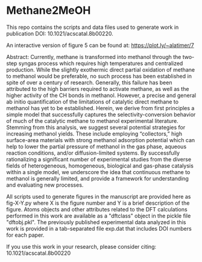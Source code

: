 # Methane2MeOH

This repo contains the scripts and data files used to generate
work in publication DOI: 10.1021/acscatal.8b00220.  

An interactive version of figure 5 can be found at: https://plot.ly/~alatimer/7

Abstract:
Currently, methane is transformed into methanol through the two-step syngas process which requires high temperatures and centralized production.  While the slightly exothermic direct partial oxidation of methane to methanol would be preferable, no such process has been established in spite of over a century of research.  Generally, this failure has been attributed to the high barriers required to activate methane, as well as the higher activity of the CH bonds in methanol.  However, a precise and general ab initio quantification of the limitations of catalytic direct methane to methanol has yet to be established.  Herein, we derive from first principles a simple model that successfully captures the selectivity-conversion behavior of much of the catalytic methane to methanol experimental literature.  Stemming from this analysis, we suggest several potential strategies for increasing methanol yields.  These include employing  “collectors,” high surface-area materials with strong methanol adsorption potential which can help to lower the partial pressure of methanol in the gas phase, aqueous reaction conditions, and/or diffusion-limited systems.  By successfully rationalizing a significant number of experimental studies from the diverse fields of heterogeneous, homogeneous, biological and gas-phase catalysis within a single model, we underscore the idea that continuous methane to methanol is generally limited, and provide a framework for understanding and evaluating new processes.

All scripts used to generate figures in the manuscript are provided here as fig-X-Y.py where X is the figure number and Y is a brief description of the figure.
Atoms objects and other attributes related to the DFT calculations performed in this work are available as a "dftclass" object in the pickle file "dftobj.pkl".
The previously published experimental data analyzed in this work is provided in a tab-separated file exp.dat that includes DOI numbers for each paper.

If you use this work in your research, please consider citing:
10.1021/acscatal.8b00220
